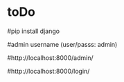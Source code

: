 # toDo

#pip install django

#admin username (user/passs: admin)

#http://localhost:8000/admin/

#http://localhost:8000/login/
